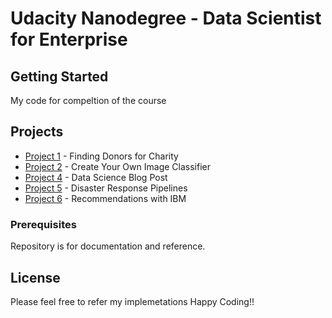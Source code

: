 # Udacity Nanodegree - Data Scientist for Enterprise

## Getting Started

My code for compeltion of the course

## Projects
* [Project 1](https://github.com/venkataramanagorle/Udacity-Nanodegree-Data-Scientist-For-Enterprise/tree/master/Project%201) - Finding Donors for Charity
* [Project 2](https://github.com/venkataramanagorle/Udacity-Nanodegree-Data-Scientist-For-Enterprise/tree/master/Project%202) - Create Your Own Image Classifier
* [Project 4](https://github.com/venkataramanagorle/Udacity-Nanodegree-Data-Scientist-For-Enterprise/tree/master/Project%204) - Data Science Blog Post
* [Project 5](https://github.com/venkataramanagorle/Udacity-Nanodegree-Data-Scientist-For-Enterprise/tree/master/Project%205) - Disaster Response Pipelines
* [Project 6](https://github.com/venkataramanagorle/Udacity-Nanodegree-Data-Scientist-For-Enterprise/tree/master/Project%206) - Recommendations with IBM

### Prerequisites

Repository is for documentation and reference.

## License

Please feel free to refer my implemetations
Happy Coding!!

